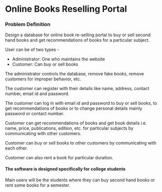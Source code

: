 # Online Books Reselling Portal
### Problem Definition
Design a database for online book re-selling portal to buy or sell second hand books and get recommendations of books for a particular subject.

User can be of two types - 
 * Administrator: One who maintains the website
 * Customer: Can buy or sell books

The administrator controls the database, remove fake books, remove customers for improper behavior, etc.

The customer can register with their details like name, address, contact number, email id and password.

The customer can log in with email id and password to buy or sell books, to get recommendations of books or to change personal details mainly password or contact number. 

Customer can get recommendations of books and get book details i.e. name, price, publications, edition, etc. for particular subjects by communicating with other customers.

Customer can buy or sell books to other customers by communicating with each other.

Customer can also rent a book for particular duration.

#### The software is designed specifically for college students
Main users will be the students where they can buy second hand books or rent some books for a semester.
